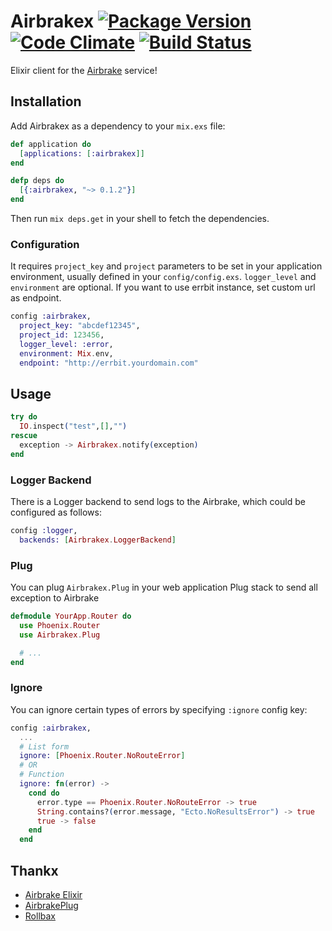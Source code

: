 # Airbrakex [![Package Version](https://img.shields.io/hexpm/v/airbrakex.svg)](https://hex.pm/packages/airbrakex) [![Code Climate](https://codeclimate.com/github/fazibear/airbrakex/badges/gpa.svg)](https://codeclimate.com/github/fazibear/airbrakex) [![Build Status](https://travis-ci.org/fazibear/airbrakex.svg?branch=master)](https://travis-ci.org/fazibear/airbrakex)
Elixir client for the [Airbrake](https://airbrake.io) service!

## Installation

Add Airbrakex as a dependency to your `mix.exs` file:

```elixir
def application do
  [applications: [:airbrakex]]
end

defp deps do
  [{:airbrakex, "~> 0.1.2"}]
end
```

Then run `mix deps.get` in your shell to fetch the dependencies.

### Configuration

It requires `project_key` and `project` parameters to be set
in your application environment, usually defined in your `config/config.exs`.
`logger_level` and `environment` are optional.
If you want to use errbit instance, set custom url as endpoint.

```elixir
config :airbrakex,
  project_key: "abcdef12345",
  project_id: 123456,
  logger_level: :error,
  environment: Mix.env,
  endpoint: "http://errbit.yourdomain.com"
```

## Usage

```elixir
try do
  IO.inspect("test",[],"")
rescue
  exception -> Airbrakex.notify(exception)
end
```

### Logger Backend

There is a Logger backend to send logs to the Airbrake,
which could be configured as follows:

```elixir
config :logger,
  backends: [Airbrakex.LoggerBackend]
```

### Plug

You can plug `Airbrakex.Plug` in your web application Plug stack to send all exception to Airbrake

```elixir
defmodule YourApp.Router do
  use Phoenix.Router
  use Airbrakex.Plug

  # ...
end
```

### Ignore

You can ignore certain types of errors by specifying `:ignore` config key:

```elixir
config :airbrakex,
  ...
  # List form
  ignore: [Phoenix.Router.NoRouteError]
  # OR
  # Function
  ignore: fn(error) ->
    cond do
      error.type == Phoenix.Router.NoRouteError -> true
      String.contains?(error.message, "Ecto.NoResultsError") -> true
      true -> false
    end
  end
```



## Thankx
 - [Airbrake Elixir](https://github.com/romul/airbrake-elixir)
 - [AirbrakePlug](https://github.com/romul/airbrake_plug)
 - [Rollbax](https://github.com/elixir-addicts/rollbax)
